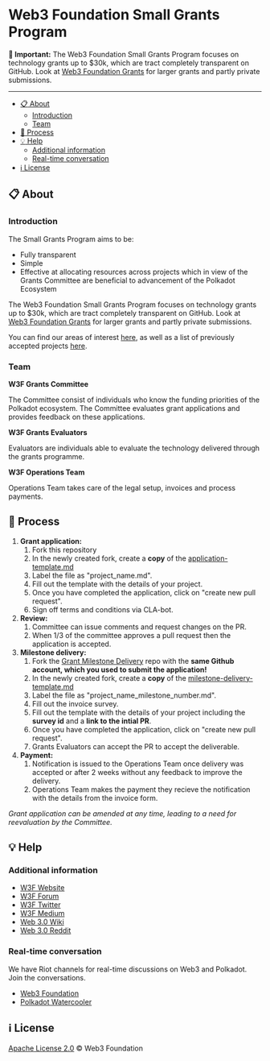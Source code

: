 # Web3 Foundation Small Grants Program

**:loudspeaker: Important:** The Web3 Foundation Small Grants Program focuses on technology grants up to $30k, which are tract completely transparent on GitHub. Look at [Web3 Foundation Grants](https://github.com/w3f/Web3-collaboration/blob/master/grants/grants.md) for larger grants and partly private submissions. 

---

- [:clipboard: About](#clipboard-about)
    - [Introduction](#introduction)
    - [Team](#team) 
- [:pencil: Process](#pencil-process)
- [:bulb: Help](#bulb-help)
  - [Additional information](#additional-information)
  - [Real-time conversation](#real-time-conversation)
- [:information_source: License](#information_source-license)

## :clipboard: About 

### Introduction

The Small Grants Program  aims to be:
- Fully transparent
- Simple
- Effective at allocating resources across projects which in view of the Grants Committee are beneficial to advancement of the Polkadot Ecosystem

The Web3 Foundation Small Grants Program focuses on technology grants up to $30k, which are tract completely transparent on GitHub. Look at [Web3 Foundation Grants](https://github.com/w3f/Web3-collaboration/blob/master/grants/grants.md) for larger grants and partly private submissions. 

You can find our areas of interest [here](https://github.com/w3f/Web3-collaboration/blob/master/grants/grants.md#areas-of-interest-for-technical-grants), as well as a list of previously accepted projects [here](https://github.com/w3f/Web3-collaboration/blob/master/grants/accepted_grant_applications.md). 

### Team

**W3F Grants Committee**

The Committee consist of individuals who know the funding priorities of the Polkadot ecosystem. The Committee evaluates grant applications and provides feedback on these applications. 

**W3F Grants Evaluators**

Evaluators are individuals able to evaluate the technology delivered through the grants programme.

**W3F Operations Team**

Operations Team takes care of the legal setup, invoices and process payments. 

## :pencil: Process

1. **Grant application:**
    1. Fork this repository
    2. In the newly created fork, create a **copy** of the [application-template.md](./applications/application-template.md)
    3. Label the file as "project_name.md".
    4. Fill out the template with the details of your project.
    5. Once you have completed the application, click on "create new pull request".
    6. Sign off terms and conditions via CLA-bot.
2. **Review:**
    1. Committee can issue comments and request changes on the PR.
    2. When 1/3 of the committee approves a pull request then the application is accepted.
3. **Milestone delivery:**
    1. Fork the [Grant Milestone Delivery](https://github.com/w3f/Grant-Milestone-Delivery) repo with the **same Github account, which you used to submit the application!**
    2. In the newly created fork, create a **copy** of the [milestone-delivery-template.md](https://github.com/w3f/Grant-Milestone-Delivery/blob/master/deliveries/milestone-delivery-template.md)
    3. Label the file as "project_name_milestone_number.md".
    4. Fill out the invoice survey.
    5. Fill out the template with the details of your project including the **survey id** and a **link to the intial PR**.
    6. Once you have completed the application, click on "create new pull request".
    7. Grants Evaluators can accept the PR to accept the deliverable.
4. **Payment:**
    1. Notification is issued to the Operations Team once delivery was accepted or after 2 weeks without any feedback to improve the delivery.
    2. Operations Team makes the payment they recieve the notification with the details from the invoice form.

*Grant application can be amended at any time, leading to a need for reevaluation by the Committee.*

## :bulb: Help

### Additional information

* [W3F Website](https://web3.foundation)
* [W3F Forum](https://forum.web3.foundation)
* [W3F Twitter](https://twitter.com/web3foundation)
* [W3F Medium](https://medium.com/web3foundation)
* [Web 3.0 Wiki](https://github.com/w3f/Web3-wiki/wiki)
* [Web 3.0 Reddit](https://www.reddit.com/r/web3)

### Real-time conversation
We have Riot channels for real-time discussions on Web3 and Polkadot. Join the conversations.
* [Web3 Foundation](https://riot.im/app/#/room/#web3foundation:matrix.org)
* [Polkadot Watercooler](https://riot.im/app/#/room/#polkadot-watercooler:matrix.org)

## :information_source: License
[Apache License 2.0](https://github.com/Noc2/Small-Grants-Program/blob/master/LICENSE) © Web3 Foundation 
